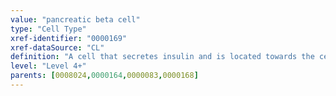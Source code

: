 ```yaml
---
value: "pancreatic beta cell"
type: "Cell Type"
xref-identifier: "0000169"
xref-dataSource: "CL"
definition: "A cell that secretes insulin and is located towards the center of the islets of Langerhans.|Pancreatic beta cells are also reportedly CD284-positive. Upon activation, they upregulate their CD14 expression."
level: "Level 4+"
parents: [0008024,0000164,0000083,0000168]
---
```

